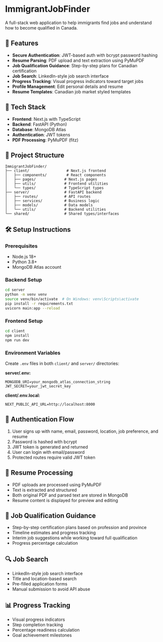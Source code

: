 # ImmigrantJobFinder

A full-stack web application to help immigrants find jobs and understand how to become qualified in Canada.

## 🚀 Features

- **Secure Authentication**: JWT-based auth with bcrypt password hashing
- **Resume Parsing**: PDF upload and text extraction using PyMuPDF
- **Job Qualification Guidance**: Step-by-step plans for Canadian certification
- **Job Search**: LinkedIn-style job search interface
- **Progress Tracking**: Visual progress indicators toward target jobs
- **Profile Management**: Edit personal details and resume
- **Resume Templates**: Canadian job market styled templates

## 🧱 Tech Stack

- **Frontend**: Next.js with TypeScript
- **Backend**: FastAPI (Python)
- **Database**: MongoDB Atlas
- **Authentication**: JWT tokens
- **PDF Processing**: PyMuPDF (fitz)

## 📁 Project Structure

```
ImmigrantJobFinder/
├── client/                 # Next.js frontend
│   ├── components/         # React components
│   ├── pages/             # Next.js pages
│   ├── utils/             # Frontend utilities
│   └── types/             # TypeScript types
├── server/                # FastAPI backend
│   ├── routes/            # API routes
│   ├── services/          # Business logic
│   ├── models/            # Data models
│   └── utils/             # Backend utilities
└── shared/                # Shared types/interfaces
```

## 🛠 Setup Instructions

### Prerequisites
- Node.js 18+
- Python 3.8+
- MongoDB Atlas account

### Backend Setup
```bash
cd server
python -m venv venv
source venv/bin/activate  # On Windows: venv\Scripts\activate
pip install -r requirements.txt
uvicorn main:app --reload
```

### Frontend Setup
```bash
cd client
npm install
npm run dev
```

### Environment Variables
Create `.env` files in both `client/` and `server/` directories:

**server/.env:**
```
MONGODB_URI=your_mongodb_atlas_connection_string
JWT_SECRET=your_jwt_secret_key
```

**client/.env.local:**
```
NEXT_PUBLIC_API_URL=http://localhost:8000
```

## 🔐 Authentication Flow

1. User signs up with name, email, password, location, job preference, and resume
2. Password is hashed with bcrypt
3. JWT token is generated and returned
4. User can login with email/password
5. Protected routes require valid JWT token

## 📄 Resume Processing

- PDF uploads are processed using PyMuPDF
- Text is extracted and structured
- Both original PDF and parsed text are stored in MongoDB
- Resume content is displayed for preview and editing

## 🎯 Job Qualification Guidance

- Step-by-step certification plans based on profession and province
- Timeline estimates and progress tracking
- Interim job suggestions while working toward full qualification
- Progress percentage calculation

## 🔍 Job Search

- LinkedIn-style job search interface
- Title and location-based search
- Pre-filled application forms
- Manual submission to avoid API abuse

## 📊 Progress Tracking

- Visual progress indicators
- Step completion tracking
- Percentage readiness calculation
- Goal achievement milestones 